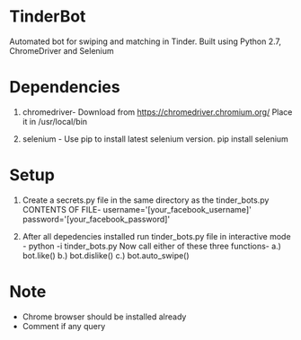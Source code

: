 # TinderBot
Automated bot for swiping and matching in Tinder. Built using Python 2.7, ChromeDriver and Selenium

# Dependencies
1. chromedriver-
   Download from https://chromedriver.chromium.org/ 
   Place it in /usr/local/bin

2. selenium -
   Use pip to install latest selenium version.
   pip install selenium
  
  
# Setup
1. Create a secrets.py file in the same directory as the tinder_bots.py
   CONTENTS OF FILE-
   username='[your_facebook_username]'
   password='[your_facebook_password]'
   
2. After all depedencies installed run tinder_bots.py file in interactive mode -
    python -i tinder_bots.py
  Now call either of these three functions-
  a.) bot.like()
  b.) bot.dislike()
  c.) bot.auto_swipe()

# Note
 - Chrome browser should be installed already
 - Comment if any query
